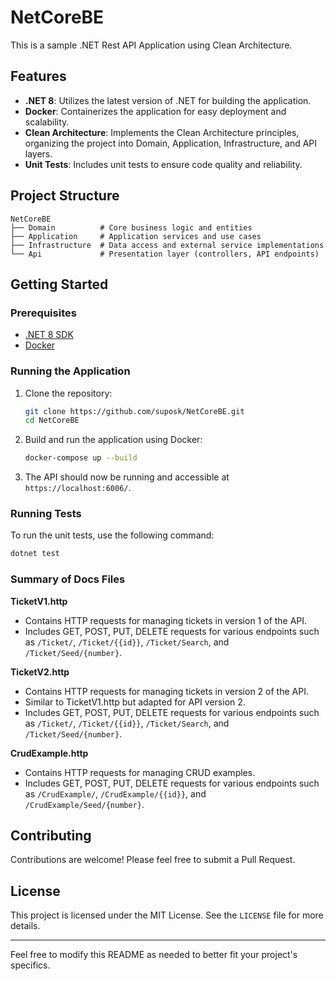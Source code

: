 # NetCoreBE

This is a sample .NET Rest API Application using Clean Architecture.

## Features

- **.NET 8**: Utilizes the latest version of .NET for building the application.
- **Docker**: Containerizes the application for easy deployment and scalability.
- **Clean Architecture**: Implements the Clean Architecture principles, organizing the project into Domain, Application, Infrastructure, and API layers.
- **Unit Tests**: Includes unit tests to ensure code quality and reliability.

## Project Structure

```
NetCoreBE
├── Domain          # Core business logic and entities
├── Application     # Application services and use cases
├── Infrastructure  # Data access and external service implementations
└── Api             # Presentation layer (controllers, API endpoints)
```

## Getting Started

### Prerequisites

- [.NET 8 SDK](https://dotnet.microsoft.com/download/dotnet/8.0)
- [Docker](https://www.docker.com/get-started)

### Running the Application

1. Clone the repository:
   ```sh
   git clone https://github.com/suposk/NetCoreBE.git
   cd NetCoreBE
   ```

2. Build and run the application using Docker:
   ```sh
   docker-compose up --build
   ```

3. The API should now be running and accessible at `https://localhost:6006/`.

### Running Tests

To run the unit tests, use the following command:
```sh
dotnet test
```

### Summary of Docs Files

**TicketV1.http**
- Contains HTTP requests for managing tickets in version 1 of the API.
- Includes GET, POST, PUT, DELETE requests for various endpoints such as `/Ticket/`, `/Ticket/{{id}}`, `/Ticket/Search`, and `/Ticket/Seed/{number}`.

**TicketV2.http**
- Contains HTTP requests for managing tickets in version 2 of the API.
- Similar to TicketV1.http but adapted for API version 2.
- Includes GET, POST, PUT, DELETE requests for various endpoints such as `/Ticket/`, `/Ticket/{{id}}`, `/Ticket/Search`, and `/Ticket/Seed/{number}`.

**CrudExample.http**
- Contains HTTP requests for managing CRUD examples.
- Includes GET, POST, PUT, DELETE requests for various endpoints such as `/CrudExample/`, `/CrudExample/{{id}}`, and `/CrudExample/Seed/{number}`.


## Contributing

Contributions are welcome! Please feel free to submit a Pull Request.

## License

This project is licensed under the MIT License. See the `LICENSE` file for more details.

---

Feel free to modify this README as needed to better fit your project's specifics.
